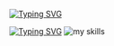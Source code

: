[![Typing SVG](https://readme-typing-svg.demolab.com?font=Exo+2&weight=600&size=25&pause=1000&color=737978&width=435&lines=Hi%F0%9F%AB%B6+I'm+Naru%F0%9F%A7%B8)](https://git.io/typing-svg)

[![Typing SVG](https://readme-typing-svg.demolab.com?font=Exo+2&weight=600&duration=1&color=737978&repeat=false&width=100&height=35&lines=%F0%9F%8C%88Skills)](https://git.io/typing-svg)
<img alt="my skills" src="https://skillicons.dev/icons?theme=light&perline=8&i=linux,py,github,figma" />
